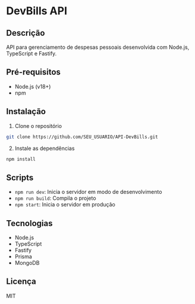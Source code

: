 # DevBills API

## Descrição
API para gerenciamento de despesas pessoais desenvolvida com Node.js, TypeScript e Fastify.

## Pré-requisitos
- Node.js (v18+)
- npm

## Instalação
1. Clone o repositório
```bash
git clone https://github.com/SEU_USUARIO/API-DevBills.git
```

2. Instale as dependências
```bash
npm install
```

## Scripts
- `npm run dev`: Inicia o servidor em modo de desenvolvimento
- `npm run build`: Compila o projeto
- `npm start`: Inicia o servidor em produção

## Tecnologias
- Node.js
- TypeScript
- Fastify
- Prisma
- MongoDB

## Licença
MIT
